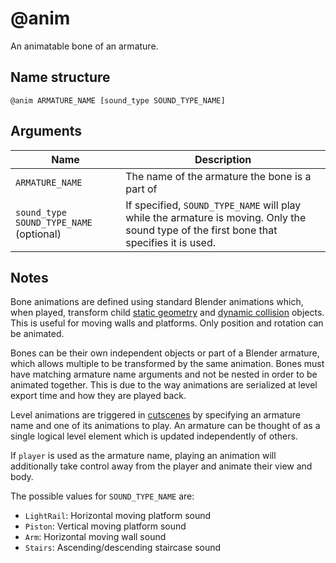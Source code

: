 # @anim

An animatable bone of an armature.

## Name structure

```
@anim ARMATURE_NAME [sound_type SOUND_TYPE_NAME]
```

## Arguments

| Name                                    | Description                                                                                                                              |
| --------------------------------------- | ---------------------------------------------------------------------------------------------------------------------------------------- |
| `ARMATURE_NAME`                         | The name of the armature the bone is a part of                                                                                           |
| `sound_type SOUND_TYPE_NAME` (optional) | If specified, `SOUND_TYPE_NAME` will play while the armature is moving. Only the sound type of the first bone that specifies it is used. |

## Notes

Bone animations are defined using standard Blender animations which, when
played, transform child [static geometry](./static.md) and
[dynamic collision](./dynamic_box.md) objects. This is useful for moving walls
and platforms. Only position and rotation can be animated.

Bones can be their own independent objects or part of a Blender armature, which
allows multiple to be transformed by the same animation. Bones must have
matching armature name arguments and not be nested in order to be animated
together. This is due to the way animations are serialized at level export time
and how they are played back.

Level animations are triggered in [cutscenes](../cutscenes/README.md) by
specifying an armature name and one of its animations to play. An armature can
be thought of as a single logical level element which is updated independently
of others.

If `player` is used as the armature name, playing an animation will additionally
take control away from the player and animate their view and body.

The possible values for `SOUND_TYPE_NAME` are:
* `LightRail`: Horizontal moving platform sound
* `Piston`: Vertical moving platform sound
* `Arm`: Horizontal moving wall sound
* `Stairs`: Ascending/descending staircase sound
